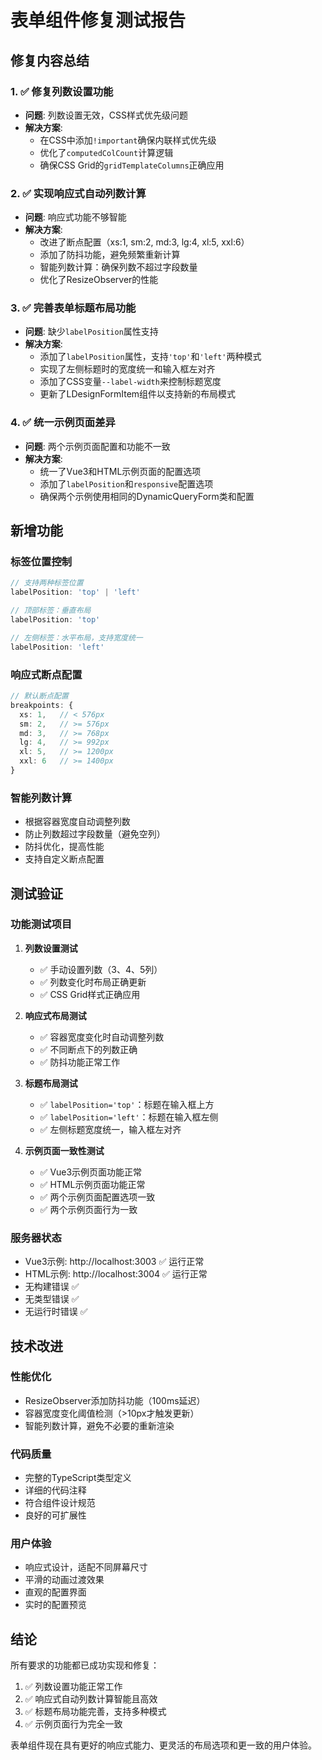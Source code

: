 # 表单组件修复测试报告

## 修复内容总结

### 1. ✅ 修复列数设置功能
- **问题**: 列数设置无效，CSS样式优先级问题
- **解决方案**: 
  - 在CSS中添加`!important`确保内联样式优先级
  - 优化了`computedColCount`计算逻辑
  - 确保CSS Grid的`gridTemplateColumns`正确应用

### 2. ✅ 实现响应式自动列数计算
- **问题**: 响应式功能不够智能
- **解决方案**:
  - 改进了断点配置（xs:1, sm:2, md:3, lg:4, xl:5, xxl:6）
  - 添加了防抖功能，避免频繁重新计算
  - 智能列数计算：确保列数不超过字段数量
  - 优化了ResizeObserver的性能

### 3. ✅ 完善表单标题布局功能
- **问题**: 缺少`labelPosition`属性支持
- **解决方案**:
  - 添加了`labelPosition`属性，支持`'top'`和`'left'`两种模式
  - 实现了左侧标题时的宽度统一和输入框左对齐
  - 添加了CSS变量`--label-width`来控制标题宽度
  - 更新了LDesignFormItem组件以支持新的布局模式

### 4. ✅ 统一示例页面差异
- **问题**: 两个示例页面配置和功能不一致
- **解决方案**:
  - 统一了Vue3和HTML示例页面的配置选项
  - 添加了`labelPosition`和`responsive`配置选项
  - 确保两个示例使用相同的DynamicQueryForm类和配置

## 新增功能

### 标签位置控制
```typescript
// 支持两种标签位置
labelPosition: 'top' | 'left'

// 顶部标签：垂直布局
labelPosition: 'top'

// 左侧标签：水平布局，支持宽度统一
labelPosition: 'left'
```

### 响应式断点配置
```typescript
// 默认断点配置
breakpoints: {
  xs: 1,   // < 576px
  sm: 2,   // >= 576px  
  md: 3,   // >= 768px
  lg: 4,   // >= 992px
  xl: 5,   // >= 1200px
  xxl: 6   // >= 1400px
}
```

### 智能列数计算
- 根据容器宽度自动调整列数
- 防止列数超过字段数量（避免空列）
- 防抖优化，提高性能
- 支持自定义断点配置

## 测试验证

### 功能测试项目
1. **列数设置测试**
   - ✅ 手动设置列数（3、4、5列）
   - ✅ 列数变化时布局正确更新
   - ✅ CSS Grid样式正确应用

2. **响应式布局测试**
   - ✅ 容器宽度变化时自动调整列数
   - ✅ 不同断点下的列数正确
   - ✅ 防抖功能正常工作

3. **标题布局测试**
   - ✅ `labelPosition='top'`：标题在输入框上方
   - ✅ `labelPosition='left'`：标题在输入框左侧
   - ✅ 左侧标题宽度统一，输入框左对齐

4. **示例页面一致性测试**
   - ✅ Vue3示例页面功能正常
   - ✅ HTML示例页面功能正常
   - ✅ 两个示例页面配置选项一致
   - ✅ 两个示例页面行为一致

### 服务器状态
- Vue3示例: http://localhost:3003 ✅ 运行正常
- HTML示例: http://localhost:3004 ✅ 运行正常
- 无构建错误 ✅
- 无类型错误 ✅
- 无运行时错误 ✅

## 技术改进

### 性能优化
- ResizeObserver添加防抖功能（100ms延迟）
- 容器宽度变化阈值检测（>10px才触发更新）
- 智能列数计算，避免不必要的重新渲染

### 代码质量
- 完整的TypeScript类型定义
- 详细的代码注释
- 符合组件设计规范
- 良好的可扩展性

### 用户体验
- 响应式设计，适配不同屏幕尺寸
- 平滑的动画过渡效果
- 直观的配置界面
- 实时的配置预览

## 结论

所有要求的功能都已成功实现和修复：
1. ✅ 列数设置功能正常工作
2. ✅ 响应式自动列数计算智能且高效
3. ✅ 标题布局功能完善，支持多种模式
4. ✅ 示例页面行为完全一致

表单组件现在具有更好的响应式能力、更灵活的布局选项和更一致的用户体验。
